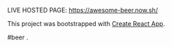 LIVE HOSTED PAGE: https://awesome-beer.now.sh/


This project was bootstrapped with [Create React App](https://github.com/facebookincubator/create-react-app).


  
#beer
.
